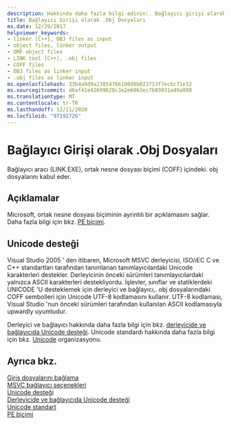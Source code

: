 ```yaml
---
description: Hakkında daha fazla bilgi edinin:. Bağlayıcı girişi olarak obj dosyaları
title: Bağlayıcı Girişi olarak .Obj Dosyaları
ms.date: 12/29/2017
helpviewer_keywords:
- linker [C++], OBJ files as input
- object files, linker output
- OMF object files
- LINK tool [C++], .obj files
- COFF files
- OBJ files as linker input
- .obj files as linker input
ms.openlocfilehash: 33b4a9d9a23854766100d0b023713f7ecbc71e32
ms.sourcegitcommit: d6af41e42699628c3e2e6063ec7b03931a49a098
ms.translationtype: MT
ms.contentlocale: tr-TR
ms.lasthandoff: 12/11/2020
ms.locfileid: "97192726"
---
```

# <a name="obj-files-as-linker-input"></a>Bağlayıcı Girişi olarak .Obj Dosyaları

Bağlayıcı aracı (LINK.EXE), ortak nesne dosyası biçimi (COFF) içindeki. obj dosyalarını kabul eder.

## <a name="remarks"></a>Açıklamalar

Microsoft, ortak nesne dosyası biçiminin ayrıntılı bir açıklamasını sağlar. Daha fazla bilgi için bkz. [PE biçimi](/windows/win32/Debug/pe-format).

## <a name="unicode-support"></a>Unicode desteği

Visual Studio 2005 ' den itibaren, Microsoft MSVC derleyicisi, ISO/ıEC C ve C++ standartları tarafından tanımlanan tanımlayıcılardaki Unicode karakterleri destekler. Derleyicinin önceki sürümleri tanımlayıcılardaki yalnızca ASCII karakterleri destekliyordu. İşlevler, sınıflar ve statiklerdeki UNICODE 'U desteklemek için derleyici ve bağlayıcı,. obj dosyalarındaki COFF sembolleri için Unicode UTF-8 kodlamasını kullanır. UTF-8 kodlaması, Visual Studio 'nun önceki sürümleri tarafından kullanılan ASCII kodlamasıyla upwardly uyumludur.

Derleyici ve bağlayıcı hakkında daha fazla bilgi için bkz. [derleyicide ve bağlayıcıda Unicode desteği](unicode-support-in-the-compiler-and-linker.md). Unicode standardı hakkında daha fazla bilgi için bkz. [Unicode](https://home.unicode.org/) organizasyonu.

## <a name="see-also"></a>Ayrıca bkz.

[Giriş dosyalarını bağlama](link-input-files.md)<br/>
[MSVC bağlayıcı seçenekleri](linker-options.md)<br/>
[Unicode desteği](../../text/support-for-unicode.md)<br/>
[Derleyicide ve bağlayıcıda Unicode desteği](unicode-support-in-the-compiler-and-linker.md)<br/>
[Unicode standart](https://home.unicode.org/)<br/>
[PE biçimi](/windows/win32/Debug/pe-format)
